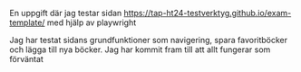 En uppgift där jag testar sidan https://tap-ht24-testverktyg.github.io/exam-template/ med hjälp av playwright

Jag har testat sidans grundfunktioner som navigering, spara favoritböcker och lägga till nya böcker.
Jag har kommit fram till att allt fungerar som förväntat